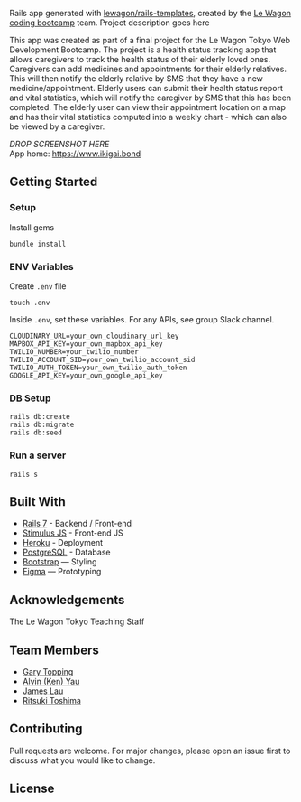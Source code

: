 Rails app generated with [lewagon/rails-templates](https://github.com/lewagon/rails-templates), created by the [Le Wagon coding bootcamp](https://www.lewagon.com) team.
Project description goes here

This app was created as part of a final project for the Le Wagon Tokyo Web Development Bootcamp. The project is a health status tracking app that allows caregivers to track the health status of their elderly loved ones.  Caregivers can add medicines and appointments for their elderly relatives. This will then notify the elderly relative by SMS that they have a new medicine/appointment. Elderly users can submit their health status report and vital statistics, which will notify the caregiver by SMS that this has been completed. The elderly user can view their appointment location on a map and has their vital statistics computed into a weekly chart - which can also be viewed by a caregiver. 

_DROP SCREENSHOT HERE_
<br>
App home: https://www.ikigai.bond
   

## Getting Started
### Setup

Install gems
```
bundle install
```

### ENV Variables
Create `.env` file
```
touch .env
```
Inside `.env`, set these variables. For any APIs, see group Slack channel.
```
CLOUDINARY_URL=your_own_cloudinary_url_key
MAPBOX_API_KEY=your_own_mapbox_api_key
TWILIO_NUMBER=your_twilio_number
TWILIO_ACCOUNT_SID=your_own_twilio_account_sid
TWILIO_AUTH_TOKEN=your_own_twilio_auth_token
GOOGLE_API_KEY=your_own_google_api_key
```

### DB Setup
```
rails db:create
rails db:migrate
rails db:seed
```

### Run a server
```
rails s
```

## Built With
- [Rails 7](https://guides.rubyonrails.org/) - Backend / Front-end
- [Stimulus JS](https://stimulus.hotwired.dev/) - Front-end JS
- [Heroku](https://heroku.com/) - Deployment
- [PostgreSQL](https://www.postgresql.org/) - Database
- [Bootstrap](https://getbootstrap.com/) — Styling
- [Figma](https://www.figma.com) — Prototyping

## Acknowledgements
The Le Wagon Tokyo Teaching Staff

## Team Members
- [Gary Topping](www.linkedin.com/in/gary-topping)
- [Alvin (Ken) Yau]()
- [James Lau]()
- [Ritsuki Toshima]()

## Contributing
Pull requests are welcome. For major changes, please open an issue first to discuss what you would like to change.

## License
